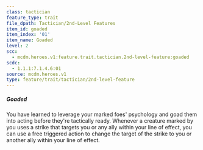```yaml
---
class: tactician
feature_type: trait
file_dpath: Tactician/2nd-Level Features
item_id: goaded
item_index: '01'
item_name: Goaded
level: 2
scc:
  - mcdm.heroes.v1:feature.trait.tactician.2nd-level-feature:goaded
scdc:
  - 1.1.1:7.1.4.6:01
source: mcdm.heroes.v1
type: feature/trait/tactician/2nd-level-feature
---
```


##### Goaded

You have learned to leverage your marked foes' psychology and goad them into acting before they're tactically ready. Whenever a creature marked by you uses a strike that targets you or any ally within your line of effect, you can use a free triggered action to change the target of the strike to you or another ally within your line of effect.
